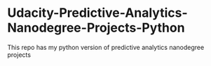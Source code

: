 # Udacity-Predictive-Analytics-Nanodegree-Projects-Python
This repo has my python version of predictive analytics nanodegree projects
